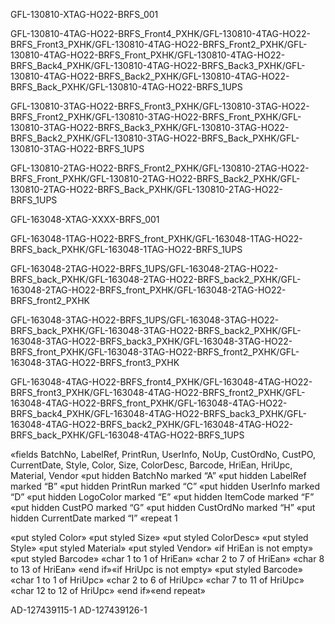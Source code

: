 GFL-130810-XTAG-HO22-BRFS_001

GFL-130810-4TAG-HO22-BRFS_Front4_PXHK/GFL-130810-4TAG-HO22-BRFS_Front3_PXHK/GFL-130810-4TAG-HO22-BRFS_Front2_PXHK/GFL-130810-4TAG-HO22-BRFS_Front_PXHK/GFL-130810-4TAG-HO22-BRFS_Back4_PXHK/GFL-130810-4TAG-HO22-BRFS_Back3_PXHK/GFL-130810-4TAG-HO22-BRFS_Back2_PXHK/GFL-130810-4TAG-HO22-BRFS_Back_PXHK/GFL-130810-4TAG-HO22-BRFS_1UPS

GFL-130810-3TAG-HO22-BRFS_Front3_PXHK/GFL-130810-3TAG-HO22-BRFS_Front2_PXHK/GFL-130810-3TAG-HO22-BRFS_Front_PXHK/GFL-130810-3TAG-HO22-BRFS_Back3_PXHK/GFL-130810-3TAG-HO22-BRFS_Back2_PXHK/GFL-130810-3TAG-HO22-BRFS_Back_PXHK/GFL-130810-3TAG-HO22-BRFS_1UPS

GFL-130810-2TAG-HO22-BRFS_Front2_PXHK/GFL-130810-2TAG-HO22-BRFS_Front_PXHK/GFL-130810-2TAG-HO22-BRFS_Back2_PXHK/GFL-130810-2TAG-HO22-BRFS_Back_PXHK/GFL-130810-2TAG-HO22-BRFS_1UPS


GFL-163048-XTAG-XXXX-BRFS_001

GFL-163048-1TAG-HO22-BRFS_front_PXHK/GFL-163048-1TAG-HO22-BRFS_back_PXHK/GFL-163048-1TAG-HO22-BRFS_1UPS

GFL-163048-2TAG-HO22-BRFS_1UPS/GFL-163048-2TAG-HO22-BRFS_back_PXHK/GFL-163048-2TAG-HO22-BRFS_back2_PXHK/GFL-163048-2TAG-HO22-BRFS_front_PXHK/GFL-163048-2TAG-HO22-BRFS_front2_PXHK

GFL-163048-3TAG-HO22-BRFS_1UPS/GFL-163048-3TAG-HO22-BRFS_back_PXHK/GFL-163048-3TAG-HO22-BRFS_back2_PXHK/GFL-163048-3TAG-HO22-BRFS_back3_PXHK/GFL-163048-3TAG-HO22-BRFS_front_PXHK/GFL-163048-3TAG-HO22-BRFS_front2_PXHK/GFL-163048-3TAG-HO22-BRFS_front3_PXHK

GFL-163048-4TAG-HO22-BRFS_front4_PXHK/GFL-163048-4TAG-HO22-BRFS_front3_PXHK/GFL-163048-4TAG-HO22-BRFS_front2_PXHK/GFL-163048-4TAG-HO22-BRFS_front_PXHK/GFL-163048-4TAG-HO22-BRFS_back4_PXHK/GFL-163048-4TAG-HO22-BRFS_back3_PXHK/GFL-163048-4TAG-HO22-BRFS_back2_PXHK/GFL-163048-4TAG-HO22-BRFS_back_PXHK/GFL-163048-4TAG-HO22-BRFS_1UPS


«fields BatchNo, LabelRef, PrintRun, UserInfo, NoUp, CustOrdNo, CustPO, CurrentDate, Style, Color, Size, ColorDesc, Barcode, HriEan, HriUpc, Material, Vendor
«put hidden BatchNo marked “A”
«put hidden LabelRef marked “B”
«put hidden PrintRun marked “C”
«put hidden UserInfo marked “D”
«put hidden LogoColor marked “E”
«put hidden ItemCode marked “F”
«put hidden CustPO marked “G”
«put hidden CustOrdNo marked “H”
«put hidden CurrentDate marked “I”
«repeat 1

«put styled Color»
«put styled Size»
«put styled ColorDesc»
«put styled Style»
«put styled Material»
«put styled Vendor»
«if HriEan is not empty»
«put styled Barcode»
	«char 1 to 1 of HriEan»	«char 2 to 7 of HriEan»	«char 8 to 13 of HriEan»
«end if»«if HriUpc is not empty»
«put styled Barcode»
	«char 1 to 1 of HriUpc»	«char 2 to 6 of HriUpc»	«char 7 to 11 of HriUpc»	«char 12 to 12 of HriUpc»
«end if»«end repeat»


AD-127439115-1
AD-127439126-1
